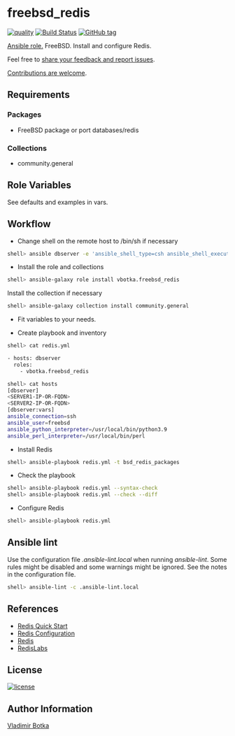 # freebsd_redis

[![quality](https://img.shields.io/ansible/quality/27910)](https://galaxy.ansible.com/vbotka/freebsd_redis)
[![Build Status](https://app.travis-ci.com/vbotka/ansible-freebsd-redis.svg?branch=master)](https://ap.travis-ci.com/vbotka/ansible-freebsd-redis)
[![GitHub tag](https://img.shields.io/github/v/tag/vbotka/ansible-freebsd-redis)](https://github.com/vbotka/ansible-freebsd-redis/tags)

[Ansible role.](https://galaxy.ansible.com/vbotka/freebsd_redis/) FreeBSD. Install and configure Redis.

Feel free to [share your feedback and report issues](https://github.com/vbotka/ansible-freebsd-redis/issues).

[Contributions are welcome](https://github.com/firstcontributions/first-contributions).


## Requirements

### Packages

* FreeBSD package or port databases/redis

### Collections

* community.general


## Role Variables

See defaults and examples in vars.


## Workflow

* Change shell on the remote host to /bin/sh if necessary

```bash
shell> ansible dbserver -e 'ansible_shell_type=csh ansible_shell_executable=/bin/csh' -a 'sudo pw usermod freebsd -s /bin/sh'
```

* Install the role and collections

```bash
shell> ansible-galaxy role install vbotka.freebsd_redis
```

Install the collection if necessary

```bash
shell> ansible-galaxy collection install community.general
```

* Fit variables to your needs.


* Create playbook and inventory

```bash
shell> cat redis.yml

- hosts: dbserver
  roles:
    - vbotka.freebsd_redis
```

```bash
shell> cat hosts
[dbserver]
<SERVER1-IP-OR-FQDN>
<SERVER2-IP-OR-FQDN>
[dbserver:vars]
ansible_connection=ssh
ansible_user=freebsd
ansible_python_interpreter=/usr/local/bin/python3.9
ansible_perl_interpreter=/usr/local/bin/perl
```

* Install Redis

```bash
shell> ansible-playbook redis.yml -t bsd_redis_packages
```
		
* Check the playbook

```bash
shell> ansible-playbook redis.yml --syntax-check
shell> ansible-playbook redis.yml --check --diff
```

* Configure Redis

```bash
shell> ansible-playbook redis.yml
```


## Ansible lint

Use the configuration file *.ansible-lint.local* when running
*ansible-lint*. Some rules might be disabled and some warnings might
be ignored. See the notes in the configuration file.

```bash
shell> ansible-lint -c .ansible-lint.local
```


## References

- [Redis Quick Start](https://redis.io/topics/quickstart/)
- [Redis Configuration](https://redis.io/topics/config/)
- [Redis](https://redis.io/)
- [RedisLabs](https://redislabs.com/)


## License

[![license](https://img.shields.io/badge/license-BSD-red.svg)](https://www.freebsd.org/doc/en/articles/bsdl-gpl/article.html)


## Author Information

[Vladimir Botka](https://botka.info)
